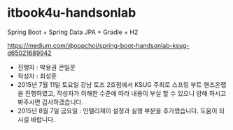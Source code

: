 # itbook4u-handsonlab
Spring Boot + Spring Data JPA + Gradle + H2

https://medium.com/@oopchoi/spring-boot-handsonlab-ksug-d65021689942

- 진행자 : 박용권 큰일꾼
- 작성자 : 최성훈
- 2015년 7월 11일 토요일 강남 토즈 2호점에서 KSUG 주최로 스프링 부트 핸즈온랩을 진행하였고, 작성자가 이해한 수준에 따라 내용이 부실 할 수 있으니 양해 하시고 봐주시면 감사하겠습니다.
- 2015년 8월 7일 금요일 : 인텔리제이 설정과 실행 부분을 추가했습니다. 도움이 되시길 바랍니다.
